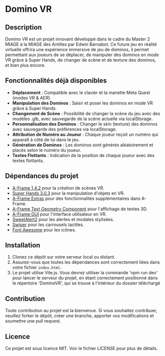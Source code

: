 # Domino VR

## Description
Domino VR est un projet innovant développé dans le cadre du Master 2 MIAGE à la MIAGE des Antilles par Edwin Barnabot. Ce future jeu en réalité virtuelle offrira une expérience immersive de jeu de dominos, il permet permettant aux joueurs de se déplacer, de manipuler des dominos en mode VR grâce à Super Hands, de changer de scène et de texture des dominos, et bien plus encore.

## Fonctionnalités déjà disponibles
- **Déplacement** : Compatible avec le clavier et la manette Meta Quest (modes VR & AER).
- **Manipulation des Dominos** : Saisir et poser les dominos en mode VR grâce à Super Hands.
- **Changement de Scène** : Possibilité de changer la scène du jeu avec des modèles .glb, avec sauvegarde de la scène actuelle via localStorage.
- **Personnalisation des Dominos** : Changer le skin (texture) des dominos avec sauvegarde des préférences via localStorage.
- **Attribution de Numéro au Joueur** : Chaque joueur reçoit un numéro qui apparaît à côté de lui dans le jeu.
- **Génération de Dominos** : Les dominos sont générés aléatoirement et placés selon le numéro du joueur.
- **Textes Flottants** : Indication de la position de chaque joueur avec des textes flottants.

## Dépendances du projet
- [A-Frame 1.4.2](https://aframe.io/releases/1.4.2/aframe.min.js) pour la création de scènes VR.
- [Super Hands 3.0.3](https://unpkg.com/super-hands@^3.0.3/dist/super-hands.min.js) pour la manipulation d'objets en VR.
- [A-Frame Extras](https://cdn.jsdelivr.net/gh/c-frame/aframe-extras@7.2.0/dist/aframe-extras.min.js) pour des fonctionnalités supplémentaires dans A-Frame.
- [A-Frame Text Geometry Component](https://unpkg.com/aframe-text-geometry-component@0.5.2/dist/aframe-text-geometry-component.min.js) pour l'affichage de textes 3D.
- [A-Frame GUI](https://rawgit.com/rdub80/aframe-gui/master/dist/aframe-gui.min.js) pour l'interface utilisateur en VR.
- [SweetAlert2](https://cdn.jsdelivr.net/npm/sweetalert2@11) pour les alertes et modales stylisées.
- [Swiper](https://unpkg.com/swiper/swiper-bundle.min.js) pour les carrousels tactiles.
- [Font Awesome](https://kit.fontawesome.com/698cf3cd70.js) pour les icônes.

## Installation
1. Clonez ce dépôt sur votre serveur local ou distant.
2. Assurez-vous que toutes les dépendances sont correctement liées dans votre fichier `index.html`.
3. Le projet utilise Vite.js. Vous devrez utiliser la commande 'npm run dev' pour lancer le serveur du projet, en étant correctement positionné dans le répertoire 'DominoVR', qui se trouve à l'intérieur du dossier téléchargé
## Contribution
Toute contribution au projet est la bienvenue. Si vous souhaitez contribuer, veuillez forker le dépôt, créer une branche, apporter vos modifications et soumettre une pull request.

## Licence
Ce projet est sous licence MIT. Voir le fichier LICENSE pour plus de détails.

